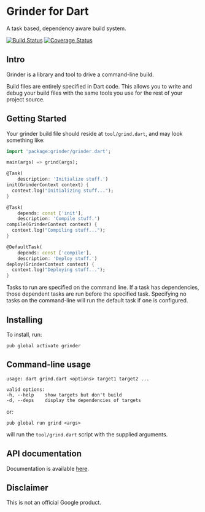 # Grinder for Dart

A task based, dependency aware build system.

[![Build Status](https://travis-ci.org/google/grinder.dart.svg?branch=master)](https://travis-ci.org/google/grinder.dart)
[![Coverage Status](https://img.shields.io/coveralls/google/grinder.dart.svg)](https://coveralls.io/r/google/grinder.dart)

## Intro

Grinder is a library and tool to drive a command-line build.

Build files are entirely specified in Dart code. This allows you to write and
debug your build files with the same tools you use for the rest of your project
source.

## Getting Started

Your grinder build file should reside at `tool/grind.dart`, and may look
something like:

```dart
import 'package:grinder/grinder.dart';

main(args) => grind(args);

@Task(
    description: 'Initialize stuff.')
init(GrinderContext context) {
  context.log("Initializing stuff...");
}

@Task(
    depends: const ['init'],
    description: 'Compile stuff.')
compile(GrinderContext context) {
  context.log("Compiling stuff...");
}

@DefaultTask(
    depends: const ['compile'],
    description: 'Deploy stuff.')
deploy(GrinderContext context) {
  context.log("Deploying stuff...");
}
```

Tasks to run are specified on the command line. If a task has dependencies,
those dependent tasks are run before the specified task.  Specifying no tasks 
on the command-line will run the default task if one is configured.

## Installing

To install, run:

    pub global activate grinder

## Command-line usage
    usage: dart grind.dart <options> target1 target2 ...

    valid options:
    -h, --help    show targets but don't build
    -d, --deps    display the dependencies of targets

or:

    pub global run grind <args>

will run the `tool/grind.dart` script with the supplied arguments.

## API documentation

Documentation is available [here](http://www.dartdocs.org/documentation/grinder/latest).

## Disclaimer

This is not an official Google product.

